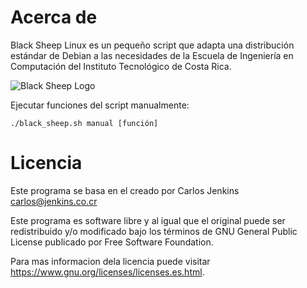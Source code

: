 Acerca de
=========

Black Sheep Linux es un pequeño script que adapta una distribución estándar de
Debian a las necesidades de la Escuela de Ingeniería en Computación del
Instituto Tecnológico de Costa Rica.

![Black Sheep Logo](https://raw.github.com/carlos-jenkins/black-sheep-linux/master/images/logo_small.png "Black Sheep Logo")


Ejecutar funciones del script manualmente:

```shell
./black_sheep.sh manual [función]
```


Licencia
========

Este programa se basa en el creado por Carlos Jenkins <carlos@jenkins.co.cr> 

Este programa es software libre y al igual que el original puede ser 
redistribuido y/o modificado bajo los términos de GNU General Public License 
publicado por Free Software Foundation.

Para mas informacion dela licencia puede visitar <https://www.gnu.org/licenses/licenses.es.html>.
